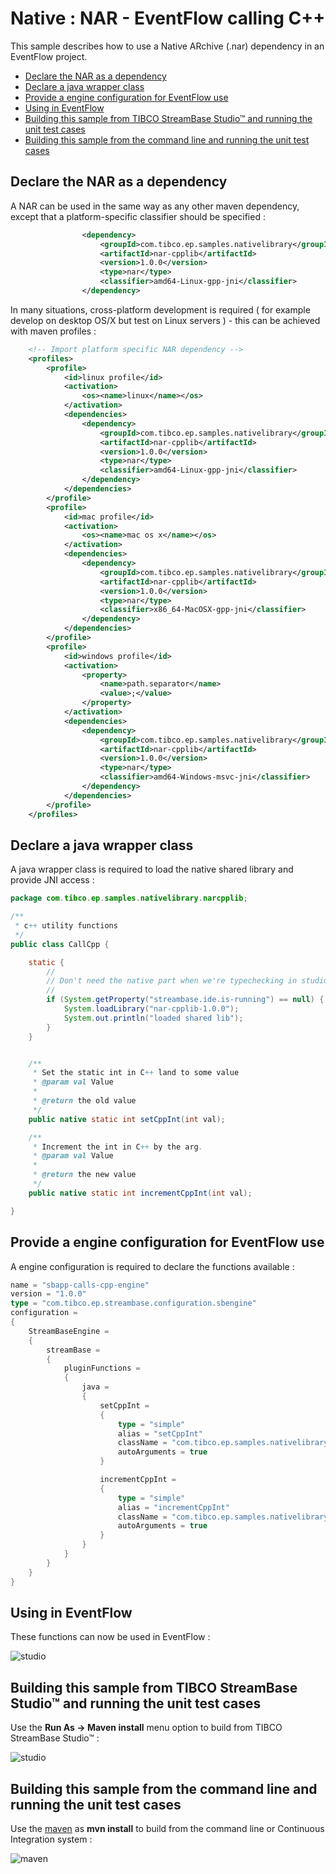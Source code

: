 # Native : NAR - EventFlow calling C++

This sample describes how to use a Native ARchive (.nar) dependency in an EventFlow project.

* [Declare the NAR as a dependency](#declare-the-nar-as-a-dependency)
* [Declare a java wrapper class](#declare-a-java-wrapper-class)
* [Provide a engine configuration for EventFlow use](#provide-a-engine-configuration-for-eventflow-use)
* [Using in EventFlow](#using-in-eventflow)
* [Building this sample from TIBCO StreamBase Studio&trade; and running the unit test cases](#building-this-sample-from-tibco-streambase-studio-and-running-the-unit-test-cases)
* [Building this sample from the command line and running the unit test cases](#building-this-sample-from-the-command-line-and-running-the-unit-test-cases)

## Declare the NAR as a dependency

A NAR can be used in the same way as any other maven dependency, except that a platform-specific
classifier should be specified :

```xml
                <dependency>
                    <groupId>com.tibco.ep.samples.nativelibrary</groupId>
                    <artifactId>nar-cpplib</artifactId>
                    <version>1.0.0</version>
                    <type>nar</type>
                    <classifier>amd64-Linux-gpp-jni</classifier>
                </dependency>
``` 

In many situations, cross-platform development is required ( for example develop on desktop OS/X but 
test on Linux servers ) - this can be achieved with maven profiles :

```xml
    <!-- Import platform specific NAR dependency -->
    <profiles>
        <profile>
            <id>linux profile</id>
            <activation>
                <os><name>linux</name></os>
            </activation>
            <dependencies>
                <dependency>
                    <groupId>com.tibco.ep.samples.nativelibrary</groupId>
                    <artifactId>nar-cpplib</artifactId>
                    <version>1.0.0</version>
                    <type>nar</type>
                    <classifier>amd64-Linux-gpp-jni</classifier>
                </dependency>
            </dependencies>
        </profile>
        <profile>
            <id>mac profile</id>
            <activation>
                <os><name>mac os x</name></os>
            </activation>
            <dependencies>
                <dependency>
                    <groupId>com.tibco.ep.samples.nativelibrary</groupId>
                    <artifactId>nar-cpplib</artifactId>
                    <version>1.0.0</version>
                    <type>nar</type>
                    <classifier>x86_64-MacOSX-gpp-jni</classifier>
                </dependency>
            </dependencies>
        </profile>
        <profile>
            <id>windows profile</id>
            <activation>
                <property>
                    <name>path.separator</name>
                    <value>;</value>
                </property>
            </activation>
            <dependencies>
                <dependency>
                    <groupId>com.tibco.ep.samples.nativelibrary</groupId>
                    <artifactId>nar-cpplib</artifactId>
                    <version>1.0.0</version>
                    <type>nar</type>
                    <classifier>amd64-Windows-msvc-jni</classifier>
                </dependency>
            </dependencies>
        </profile>
    </profiles>

```

## Declare a java wrapper class

A java wrapper class is required to load the native shared library and provide JNI access :

```java
package com.tibco.ep.samples.nativelibrary.narcpplib;

/**
 * c++ utility functions
 */
public class CallCpp {

    static {
        //
        // Don't need the native part when we're typechecking in studio
        //
        if (System.getProperty("streambase.ide.is-running") == null) {
            System.loadLibrary("nar-cpplib-1.0.0");
            System.out.println("loaded shared lib");
        }
    }


    /**
     * Set the static int in C++ land to some value
     * @param val Value
     * 
     * @return the old value
     */
    public native static int setCppInt(int val);

    /**
     * Increment the int in C++ by the arg.
     * @param val Value
     * 
     * @return the new value
     */
    public native static int incrementCppInt(int val);

}
```

## Provide a engine configuration for EventFlow use

A engine configuration is required to declare the functions available :

```scala
name = "sbapp-calls-cpp-engine"
version = "1.0.0"
type = "com.tibco.ep.streambase.configuration.sbengine"
configuration =
{
    StreamBaseEngine =
    {
        streamBase =
        {
            pluginFunctions =
            {
                java =
                {
                    setCppInt =
                    {
                        type = "simple"
                        alias = "setCppInt"
                        className = "com.tibco.ep.samples.nativelibrary.narcpplib.CallCpp"
                        autoArguments = true
                    }

                    incrementCppInt =
                    {
                        type = "simple"
                        alias = "incrementCppInt"
                        className = "com.tibco.ep.samples.nativelibrary.narcpplib.CallCpp"
                        autoArguments = true
                    }
                }
            }
        }
    }
}
```

## Using in EventFlow

These functions can now be used in EventFlow :

![studio](images/studioFunction.png)

## Building this sample from TIBCO StreamBase Studio&trade; and running the unit test cases

Use the **Run As -> Maven install** menu option to build from TIBCO StreamBase Studio&trade; :

![studio](images/studiounit.gif)

## Building this sample from the command line and running the unit test cases

Use the [maven](https://maven.apache.org) as **mvn install** to build from the command line or Continuous Integration system :

![maven](images/maven.gif)
